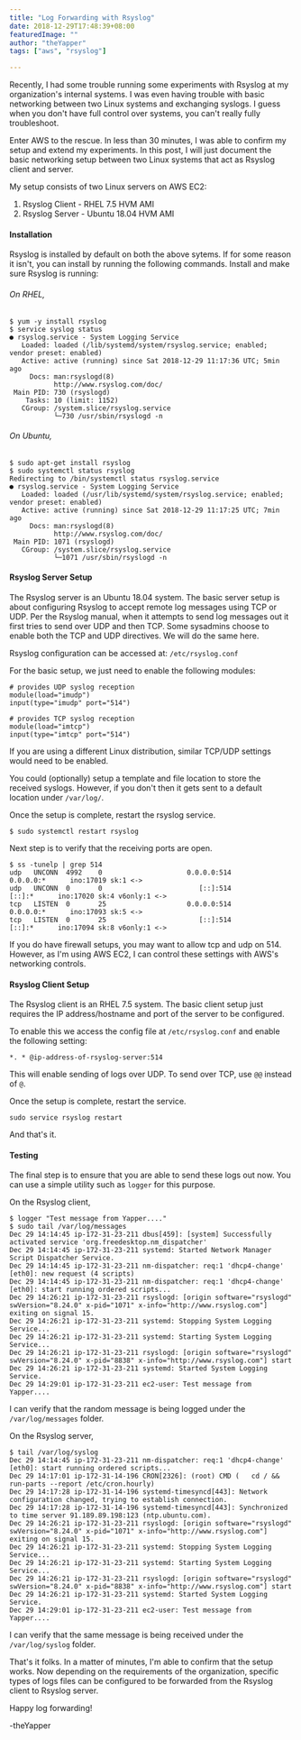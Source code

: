 ```yaml
---
title: "Log Forwarding with Rsyslog"
date: 2018-12-29T17:48:39+08:00
featuredImage: ""
author: "theYapper"
tags: ["aws", "rsyslog"]

---
```



Recently, I had some trouble running some experiments with Rsyslog at my organization's internal systems. I was even having trouble with basic networking between two Linux systems and exchanging syslogs. I guess when you don't have full control over systems, you can't really fully troubleshoot. 

Enter AWS to the rescue. In less than 30 minutes, I was able to confirm my setup and extend my experiments. In this post, I will just document the basic networking setup between two Linux systems that act as Rsyslog client and server. 

My setup consists of two Linux servers on AWS EC2:

1. Rsyslog Client - RHEL 7.5 HVM AMI 
2. Rsyslog Server - Ubuntu 18.04 HVM AMI  

#### Installation

Rsyslog is installed by default on both the above sytems. If for some reason it isn't, you can install by running the following commands. Install and make sure Rsyslog is running: 

###### On RHEL, 
```
$ yum -y install rsyslog
$ service syslog status
● rsyslog.service - System Logging Service
   Loaded: loaded (/lib/systemd/system/rsyslog.service; enabled; vendor preset: enabled)
   Active: active (running) since Sat 2018-12-29 11:17:36 UTC; 5min ago
     Docs: man:rsyslogd(8)
           http://www.rsyslog.com/doc/
 Main PID: 730 (rsyslogd)
    Tasks: 10 (limit: 1152)
   CGroup: /system.slice/rsyslog.service
           └─730 /usr/sbin/rsyslogd -n
```


###### On Ubuntu, 
```
$ sudo apt-get install rsyslog
$ sudo systemctl status rsyslog
Redirecting to /bin/systemctl status rsyslog.service
● rsyslog.service - System Logging Service
   Loaded: loaded (/usr/lib/systemd/system/rsyslog.service; enabled; vendor preset: enabled)
   Active: active (running) since Sat 2018-12-29 11:17:25 UTC; 7min ago
     Docs: man:rsyslogd(8)
           http://www.rsyslog.com/doc/
 Main PID: 1071 (rsyslogd)
   CGroup: /system.slice/rsyslog.service
           └─1071 /usr/sbin/rsyslogd -n
```

#### Rsyslog Server Setup 

The Rsyslog server is an Ubuntu 18.04 system. The basic server setup is about configuring Rsyslog to accept remote log messages using TCP or UDP. Per the Rsyslog manual, when it attempts to send log messages out it first tries to send over UDP and then TCP. Some sysadmins choose to enable both the TCP and UDP directives. We will do the same here. 

Rsyslog configuration can be accessed at: `/etc/rsyslog.conf` 

For the basic setup, we just need to enable the following modules:
```
# provides UDP syslog reception
module(load="imudp")
input(type="imudp" port="514")

# provides TCP syslog reception
module(load="imtcp")
input(type="imtcp" port="514")

```

If you are using a different Linux distribution, similar TCP/UDP settings would need to be enabled. 

You could (optionally) setup a template and file location to store the received syslogs. However, if you don't then it gets sent to a default location under `/var/log/`.

Once the setup is complete, restart the rsyslog service. 

```
$ sudo systemctl restart rsyslog
```

Next step is to verify that the receiving ports are open.

```
$ ss -tunelp | grep 514
udp   UNCONN  4992    0                     0.0.0.0:514           0.0.0.0:*      ino:17019 sk:1 <->
udp   UNCONN  0       0                        [::]:514              [::]:*      ino:17020 sk:4 v6only:1 <->
tcp   LISTEN  0       25                    0.0.0.0:514           0.0.0.0:*      ino:17093 sk:5 <->
tcp   LISTEN  0       25                       [::]:514              [::]:*      ino:17094 sk:8 v6only:1 <->
```

If you do have firewall setups, you may want to allow tcp and udp on 514. However, as I'm using AWS EC2, I can control these settings with AWS's networking controls. 

#### Rsyslog Client Setup 

The Rsyslog client is an RHEL 7.5 system. The basic client setup just requires the IP address/hostname and port of the server to be configured. 


To enable this we access the config file at `/etc/rsyslog.conf` and enable the following setting: 

```
*. * @ip-address-of-rsyslog-server:514
```

This will enable sending of logs over UDP. To send over TCP, use `@@` instead of `@`. 

Once the setup is complete, restart the service. 

```
sudo service rsyslog restart
```
And that's it. 

#### Testing 

The final step is to ensure that you are able to send these logs out now. 
You can use a simple utility such as `logger` for this purpose. 

On the Rsyslog client, 
```
$ logger "Test message from Yapper...."
$ sudo tail /var/log/messages
Dec 29 14:14:45 ip-172-31-23-211 dbus[459]: [system] Successfully activated service 'org.freedesktop.nm_dispatcher'
Dec 29 14:14:45 ip-172-31-23-211 systemd: Started Network Manager Script Dispatcher Service.
Dec 29 14:14:45 ip-172-31-23-211 nm-dispatcher: req:1 'dhcp4-change' [eth0]: new request (4 scripts)
Dec 29 14:14:45 ip-172-31-23-211 nm-dispatcher: req:1 'dhcp4-change' [eth0]: start running ordered scripts...
Dec 29 14:26:21 ip-172-31-23-211 rsyslogd: [origin software="rsyslogd" swVersion="8.24.0" x-pid="1071" x-info="http://www.rsyslog.com"] exiting on signal 15.
Dec 29 14:26:21 ip-172-31-23-211 systemd: Stopping System Logging Service...
Dec 29 14:26:21 ip-172-31-23-211 systemd: Starting System Logging Service...
Dec 29 14:26:21 ip-172-31-23-211 rsyslogd: [origin software="rsyslogd" swVersion="8.24.0" x-pid="8838" x-info="http://www.rsyslog.com"] start
Dec 29 14:26:21 ip-172-31-23-211 systemd: Started System Logging Service.
Dec 29 14:29:01 ip-172-31-23-211 ec2-user: Test message from Yapper....
```

I can verify that the random message is being logged under the `/var/log/messages` folder. 

On the Rsyslog server, 
```
$ tail /var/log/syslog
Dec 29 14:14:45 ip-172-31-23-211 nm-dispatcher: req:1 'dhcp4-change' [eth0]: start running ordered scripts...
Dec 29 14:17:01 ip-172-31-14-196 CRON[2326]: (root) CMD (   cd / && run-parts --report /etc/cron.hourly)
Dec 29 14:17:28 ip-172-31-14-196 systemd-timesyncd[443]: Network configuration changed, trying to establish connection.
Dec 29 14:17:28 ip-172-31-14-196 systemd-timesyncd[443]: Synchronized to time server 91.189.89.198:123 (ntp.ubuntu.com).
Dec 29 14:26:21 ip-172-31-23-211 rsyslogd: [origin software="rsyslogd" swVersion="8.24.0" x-pid="1071" x-info="http://www.rsyslog.com"] exiting on signal 15.
Dec 29 14:26:21 ip-172-31-23-211 systemd: Stopping System Logging Service...
Dec 29 14:26:21 ip-172-31-23-211 systemd: Starting System Logging Service...
Dec 29 14:26:21 ip-172-31-23-211 rsyslogd: [origin software="rsyslogd" swVersion="8.24.0" x-pid="8838" x-info="http://www.rsyslog.com"] start
Dec 29 14:26:21 ip-172-31-23-211 systemd: Started System Logging Service.
Dec 29 14:29:01 ip-172-31-23-211 ec2-user: Test message from Yapper....
```

I can verify that the same message is being received under the `/var/log/syslog` folder. 

That's it folks. In a matter of minutes, I'm able to confirm that the setup works. Now depending on the requirements of the organization, specific types of logs files can be configured to be forwarded from the Rsyslog client to Rsyslog server. 

Happy log forwarding! 

-theYapper
